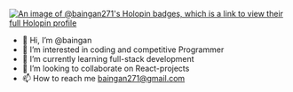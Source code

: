 [![An image of @baingan271's Holopin badges, which is a link to view their full Holopin profile](https://holopin.me/baingan271)](https://holopin.io/@baingan271)

- 👋 Hi, I’m @baingan
- 👀 I’m interested in coding and competitive Programmer
- 🌱 I’m currently learning full-stack development
- 💞️ I’m looking to collaborate on React-projects
- 📫 How to reach me baingan271@gmail.com

<!---
baingan271/baingan271 is a ✨ special ✨ repository because its `README.md` (this file) appears on your GitHub profile.
You can click the Preview link to take a look at your changes.
--->
